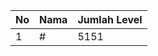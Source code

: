 | No | Nama            | Jumlah Level |
|----|-----------------|--------------|
| 1  | #    |    5151        |
